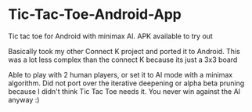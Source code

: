 # Tic-Tac-Toe-Android-App
Tic tac toe for Android with minimax AI. APK available to try out


Basically took my other Connect K project and ported it to Android. This was a lot less complex than the connect K because its just a 3x3 board


Able to play with 2 human players, or set it to AI mode with a minimax algorithm. 
Did not port over the iterative deepening or alpha beta pruning because I didn't think Tic Tac Toe needs it. You never win against the AI anyway :)
